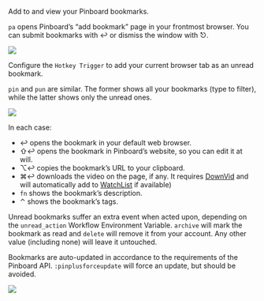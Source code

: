 Add to and view your Pinboard bookmarks.

`pa` opens Pinboard’s “add bookmark” page in your frontmost browser. You can submit bookmarks with ↩ or dismiss the window with ⎋.

![](https://i.imgur.com/2RUKdcA.png)

Configure the `Hotkey Trigger` to add your current browser tab as an unread bookmark.

`pin` and `pun` are similar. The former shows all your bookmarks (type to filter), while the latter shows only the unread ones.

![](https://i.imgur.com/hrxtJ54.png)

In each case:

+ ↩ opens the bookmark in your default web browser.
+ ⇧↩ opens the bookmark in Pinboard’s website, so you can edit it at will.
+ ⌥↩ copies the bookmark’s URL to your clipboard.
+ ⌘↩ downloads the video on the page, if any. It requires [DownVid](https://github.com/vitorgalvao/alfred-workflows/tree/master/DownVid) and will automatically add to [WatchList](https://github.com/vitorgalvao/alfred-workflows/tree/master/WatchList) if available)
+ `fn` shows the bookmark’s description.
+ ⌃ shows the bookmark’s tags.

Unread bookmarks suffer an extra event when acted upon, depending on the `unread_action` Workflow Environment Variable. `archive` will mark the bookmark as read and `delete` will remove it from your account. Any other value (including none) will leave it untouched.

Bookmarks are auto-updated in accordance to the requirements of the Pinboard API. `:pinplusforceupdate` will force an update, but should be avoided.

![](https://i.imgur.com/Lr0iNij.png)
